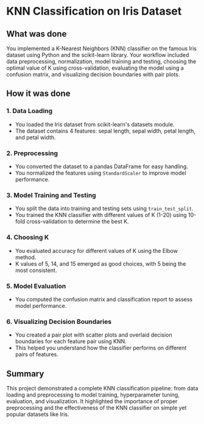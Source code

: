 
# KNN Classification on Iris Dataset

## What was done
You implemented a K-Nearest Neighbors (KNN) classifier on the famous Iris dataset using Python and the scikit-learn library. Your workflow included data preprocessing, normalization, model training and testing, choosing the optimal value of K using cross-validation, evaluating the model using a confusion matrix, and visualizing decision boundaries with pair plots.

## How it was done

### 1. Data Loading
- You loaded the Iris dataset from scikit-learn's datasets module.
- The dataset contains 4 features: sepal length, sepal width, petal length, and petal width.

### 2. Preprocessing
- You converted the dataset to a pandas DataFrame for easy handling.
- You normalized the features using `StandardScaler` to improve model performance.

### 3. Model Training and Testing
- You split the data into training and testing sets using `train_test_split`.
- You trained the KNN classifier with different values of K (1-20) using 10-fold cross-validation to determine the best K.

### 4. Choosing K
- You evaluated accuracy for different values of K using the Elbow method.
- K values of 5, 14, and 15 emerged as good choices, with 5 being the most consistent.

### 5. Model Evaluation
- You computed the confusion matrix and classification report to assess model performance.

### 6. Visualizing Decision Boundaries
- You created a pair plot with scatter plots and overlaid decision boundaries for each feature pair using KNN.
- This helped you understand how the classifier performs on different pairs of features.

## Summary
This project demonstrated a complete KNN classification pipeline: from data loading and preprocessing to model training, hyperparameter tuning, evaluation, and visualization. It highlighted the importance of proper preprocessing and the effectiveness of the KNN classifier on simple yet popular datasets like Iris.

